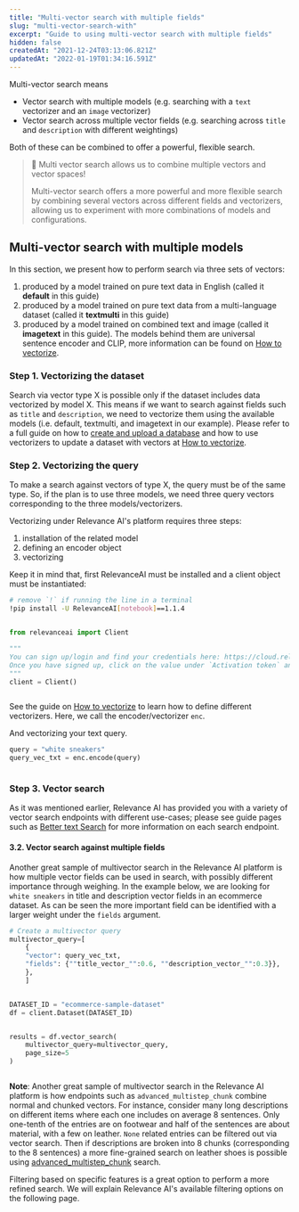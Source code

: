 ```yaml
---
title: "Multi-vector search with multiple fields"
slug: "multi-vector-search-with"
excerpt: "Guide to using multi-vector search with multiple fields"
hidden: false
createdAt: "2021-12-24T03:13:06.821Z"
updatedAt: "2022-01-19T01:34:16.591Z"
---
```

Multi-vector search means
- Vector search with multiple models (e.g. searching with a `text` vectorizer and an `image` vectorizer)
- Vector search across multiple vector fields (e.g. searching across `title` and `description` with different weightings)

Both of these can be combined to offer a powerful, flexible search.
> 📘 Multi vector search allows us to combine multiple vectors and vector spaces!
>
> Multi-vector search offers a more powerful and more flexible search by combining several vectors across different fields and vectorizers, allowing us to experiment with more combinations of models and configurations.
## Multi-vector search with multiple models

In this section, we present how to perform search via three sets of vectors:
1. produced by a model trained on pure text data in English (called it **default** in this guide)
2. produced by a model trained on pure text data from a multi-language dataset (called it **textmulti** in this guide)
3. produced by a model trained on combined text and image (called it **imagetext** in this guide).
The models behind them are universal sentence encoder and CLIP, more information can be found on [How to vectorize](doc:vectorize-text).

### Step 1. Vectorizing the dataset
Search via vector type X is possible only if the dataset includes data vectorized by model X. This means if we want to search against fields such as `title` and `description`, we need to vectorize them using the available models (i.e. default, textmulti, and imagetext in our example). Please refer to a full guide on how to [create and upload a database](doc:creating-a-dataset) and how to use vectorizers to update a dataset with vectors at [How to vectorize](doc:vectorize-text).

### Step 2. Vectorizing the query
To make a search against vectors of type X, the query must be of the same type. So, if the plan is to use three models, we need three query vectors corresponding to the three models/vectorizers.

Vectorizing under Relevance AI's platform requires three steps:
1. installation of the related model
2. defining an encoder object
3. vectorizing

 Keep it in mind that, first RelevanceAI must be installed and a client object must be instantiated:

```bash Bash
# remove `!` if running the line in a terminal
!pip install -U RelevanceAI[notebook]==1.1.4
```
```bash
```

```python Python (SDK)
from relevanceai import Client

"""
You can sign up/login and find your credentials here: https://cloud.relevance.ai/sdk/api
Once you have signed up, click on the value under `Activation token` and paste it here
"""
client = Client()
```
```python
```

See the guide on [How to vectorize](doc:vectorize-text) to learn how to define different vectorizers. Here, we call the encoder/vectorizer `enc`.

And vectorizing your text query.

```python Python (SDK)
query = "white sneakers"
query_vec_txt = enc.encode(query)
```
```python
```

### Step 3. Vector search
As it was mentioned earlier, Relevance AI has provided you with a variety of vector search endpoints with different use-cases; please see guide pages such as [Better text Search](https://docs.relevance.ai/docs/better-text-search) for more information on each search endpoint.

#### 3.2. Vector search against multiple fields
Another great sample of multivector search in the Relevance AI platform is how multiple vector fields can be used in search, with possibly different importance through weighing. In the example below, we are looking for `white sneakers` in title and description vector fields in an ecommerce dataset. As can be seen the more important field can be identified with a larger weight under the `fields` argument.

```python Python (SDK)
# Create a multivector query
multivector_query=[
	{
	"vector": query_vec_txt,
	"fields": {""title_vector_"":0.6, ""description_vector_"":0.3}},
	},
	]
```
```python
```

```python Python (SDK)
DATASET_ID = "ecommerce-sample-dataset"
df = client.Dataset(DATASET_ID)
```
```python
```

```python Python (SDK)
results = df.vector_search(
    multivector_query=multivector_query,
    page_size=5
)
```
```python
```

**Note**: Another great sample of multivector search in the Relevance AI platform is how endpoints such as `advanced_multistep_chunk` combine normal and chunked vectors. For instance, consider many long descriptions on different items where each one includes on average 8 sentences. Only one-tenth of the entries are on footwear and half of the sentences are about material, with a few on leather. `None` related entries can be filtered out via vector search. Then if descriptions are broken into 8 chunks (corresponding to the 8 sentences) a more fine-grained search on leather shoes is possible using [advanced_multistep_chunk](https://docs.relevance.ai/docs/fine-grained-search-search-on-chunks-of-text-data-2) search.

Filtering based on specific features is a great option to perform a more refined search. We will explain Relevance AI's available filtering options on the following page.

